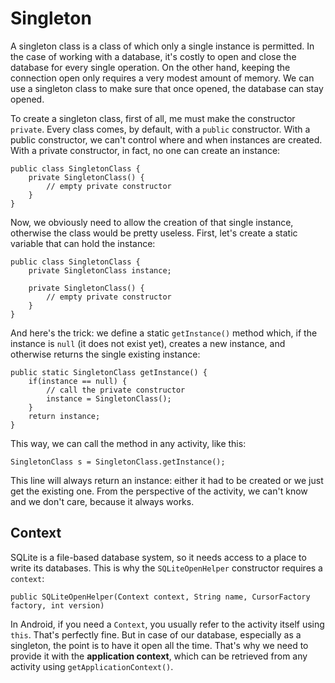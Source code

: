 # Singleton

A singleton class is a class of which only a single instance is permitted. In the case of working with a database, it's costly to open and close the database for every single operation. On the other hand, keeping the connection open only requires a very modest amount of memory. We can use a singleton class to make sure that once opened, the database can stay opened.

To create a singleton class, first of all, me must make the constructor `private`. Every class comes, by default, with a `public` constructor. With a public constructor, we can't control where and when instances are created. With a private constructor, in fact, no one can create an instance:

    public class SingletonClass {
        private SingletonClass() {
            // empty private constructor
        }
    }

Now, we obviously need to allow the creation of that single instance, otherwise the class would be pretty useless. First, let's create a static variable that can hold the instance:

    public class SingletonClass {
        private SingletonClass instance;
        
        private SingletonClass() {
            // empty private constructor
        }
    }

And here's the trick: we define a static `getInstance()` method which, if the instance is `null` (it does not exist yet), creates a new instance, and otherwise returns the single existing instance:

    public static SingletonClass getInstance() {
        if(instance == null) {
            // call the private constructor
            instance = SingletonClass();
        }
        return instance;
    }

This way, we can call the method in any activity, like this:

    SingletonClass s = SingletonClass.getInstance();

This line will always return an instance: either it had to be created or we just get the existing one. From the perspective of the activity, we can't know and we don't care, because it always works.

## Context

SQLite is a file-based database system, so it needs access to a place to write its databases. This is why the `SQLiteOpenHelper` constructor requires a `context`:

    public SQLiteOpenHelper(Context context, String name, CursorFactory factory, int version)

In Android, if you need a `Context`, you usually refer to the activity itself using `this`. That's perfectly fine. But in case of our database, especially as a singleton, the point is to have it open all the time. That's why we need to provide it with the **application context**, which can be retrieved from any activity using `getApplicationContext()`.
